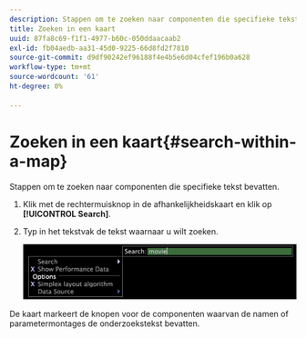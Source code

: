 ```yaml
---
description: Stappen om te zoeken naar componenten die specifieke tekst bevatten.
title: Zoeken in een kaart
uuid: 87fa8c69-f1f1-4977-b60c-050ddaacaab2
exl-id: fb04aedb-aa31-45d0-9225-66d8fd2f7810
source-git-commit: d9df90242ef96188f4e4b5e6d04cfef196b0a628
workflow-type: tm+mt
source-wordcount: '61'
ht-degree: 0%

---
```


# Zoeken in een kaart{#search-within-a-map}

Stappen om te zoeken naar componenten die specifieke tekst bevatten.

1. Klik met de rechtermuisknop in de afhankelijkheidskaart en klik op **[!UICONTROL Search]**.
1. Typ in het tekstvak de tekst waarnaar u wilt zoeken.

   ![Stapinfo](assets/vis_DependencyMap_Search.png)

De kaart markeert de knopen voor de componenten waarvan de namen of parametermontages de onderzoekstekst bevatten.
